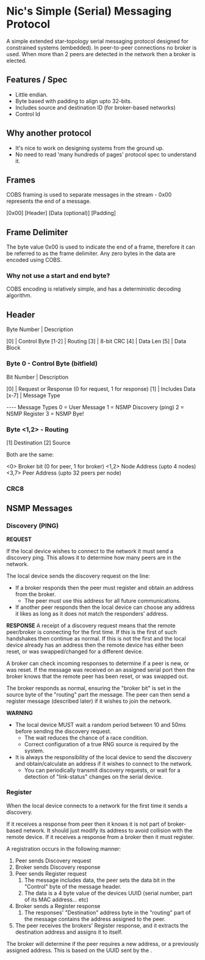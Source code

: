 # Nic's Simple (Serial) Messaging Protocol

A simple extended star-topology serial messaging protocol designed for constrained systems (embedded).
In peer-to-peer connections no broker is used. When more than 2 peers are detected in the network then a broker is elected.

## Features / Spec

- Little endian.
- Byte based with padding to align upto 32-bits.
- Includes source and destination ID (for broker-based networks)
- Control Id

## Why another protocol

- It's nice to work on designing systems from the ground up.
- No need to read 'many hundreds of pages' protocol spec to understand it.

## Frames

COBS framing is used to separate messages in the stream - 0x00 represents the end of a message.

[0x00] [Header] [Data (optional)] [Padding]


## Frame Delimiter

The byte value 0x00 is used to indicate the end of a frame, therefore it can be referred to as the frame delimiter. Any zero bytes in the data are encoded using COBS.

### Why not use a start and end byte?

COBS encoding is relatively simple, and has a deterministic decoding algorithm.

## Header

Byte Number | Description

[0] 	| Control Byte
[1-2] | Routing
[3] 	| 8-bit CRC
[4] 	| Data Len
[5] 	|	Data Block


### Byte 0 - Control Byte (bitfield)

Bit Number | Description

[0] | Request or Response (0 for request, 1 for response)
[1] | Includes Data
[x-7] | Message Type

---- Message Types
	0 = User Message
	1 = NSMP Discovery (ping)
	2 = NSMP Register
	3 = NSMP Bye!

### Byte <1,2> - Routing

[1] Destination
[2] Source

Both are the same:

<0> Broker bit (0 for peer, 1 for broker)
<1,2> Node Address (upto 4 nodes)
<3,7> Peer Address (upto 32 peers per node)

### CRC8

## NSMP Messages

### Discovery (PING)

**REQUEST**

If the local device wishes to connect to the network it must send a discovery ping.
This allows it to determine how many peers are in the network.

The local device sends the discovery request on the line:

- If a broker responds then the peer must register and obtain an address from the broker.
  - The peer must use this address for all future communications.
- If another peer responds then the local device can choose any address it likes as long as it does not match the responders' address.

**RESPONSE**
A receipt of a discovery request means that the remote peer/broker is connecting for the first time.
If this is the first of such handshakes then continue as normal.
If this is not the first and the local device already has an address then the remote device has either been reset, or was swapped/changed for a different device.

A broker can check incoming responses to determine if a peer is new, or was reset. If the message was received on an assigned serial port then the broker
knows that the remote peer has been reset, or was swapped out.

The broker responds as normal, ensuring the "broker bit" is set in the source byte of the "routing" part the message.
The peer can then send a register message (described later) if it wishes to join the network.

**WARNING**

- The local device MUST wait a random period between 10 and 50ms before sending the discovery request.
  - The wait reduces the chance of a race condition.
  - Correct configuration of a true RNG source is required by the system.
- It is always the responsibility of the local device to send the discovery and obtain/calculate an address if it wishes to connect to the network.
  - You can periodically transmit discovery requests, or wait for a detection of "link-status" changes on the serial device.

### Register

When the local device connects to a network for the first time it sends a discovery.

If it receives a response from peer then it knows it is not part of broker-based network. It should just modify its address to avoid collision with the remote device.
If it receives a response from a broker then it must register.

A registration occurs in the following manner:

1. Peer sends Discovery request
2. Broker sends Discovery response
3. Peer sends Register request
   1. The message includes data, the peer sets the data bit in the "Control" byte of the message header.
   2. The data is a 4 byte value of the devices UUID (serial number, part of its MAC address... etc)
4. Broker sends a Register response
   1. The responses' "Destination" address byte in the "routing" part of the message contains the address assigned to the peer.
5. The peer receives the brokers' Register response, and it extracts the destination address and assigns it to itself.


The broker will determine if the peer requires a new address, or a previously assigned address. This is based on the UUID sent by the .